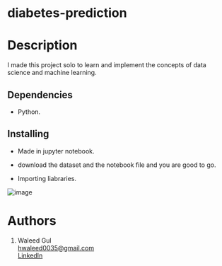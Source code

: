 # diabetes-prediction
# Description
I made this project solo to learn and implement the concepts of data science and machine learning.
## Dependencies ##
* Python.
## Installing ##
* Made in jupyter notebook.
* download the dataset and the notebook file and you are good to go.

* Importing liabraries.

![image](https://user-images.githubusercontent.com/84980384/159522055-d9a517e0-cb3f-4fcc-a341-88819c195e41.png)
# Authors
1. ​Waleed Gul<br> 
 ​hwaleed0035@gmail.com<br> 
 ​[​LinkedIn​](https://www.linkedin.com/in/waleedgul92/)
